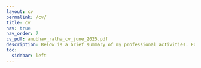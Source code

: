 ```yaml
---
layout: cv
permalink: /cv/
title: cv
nav: true
nav_order: 7
cv_pdf: anubhav_ratha_cv_june_2025.pdf
description: Below is a brief summary of my professional activities. For details, dowload my latest CV using the link to the right. 
toc:
  sidebar: left
---
```

